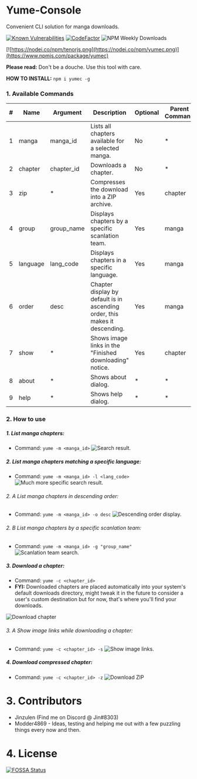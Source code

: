 # Yume-Console
Convenient CLI solution for manga downloads.

[![Known Vulnerabilities](https://snyk.io/test/github/Jinzulen/Yume-Console/badge.svg?targetFile=package.json)](https://snyk.io/test/github/Jinzulen/Yume-Console?targetFile=package.json) [![CodeFactor](https://www.codefactor.io/repository/github/jinzulen/yume-console/badge/master)](https://www.codefactor.io/repository/github/jinzulen/yume-console/overview/development) ![NPM Weekly Downloads](https://img.shields.io/npm/dw/yumec.svg)

[![https://nodei.co/npm/tenorjs.png](https://nodei.co/npm/yumec.png)](https://www.npmjs.com/package/yumec)

**Please read:** Don't be a douche. Use this tool with care.

**HOW TO INSTALL:** `npm i yumec -g`

### 1. Available Commands
| # | Name | Argument | Description | Optional | Parent Command
--- | --- | --- | --- | --- | ---
1 | manga | manga_id | Lists all chapters available for a selected manga. | No | *
2 | chapter |  chapter_id | Downloads a chapter. | No | *
3 | zip | * | Compresses the download into a ZIP archive. | Yes | chapter
4 | group | group_name | Displays chapters by a specific scanlation team. | Yes | manga
5 | language | lang_code | Displays chapters in a specific language. | Yes | manga
6 | order | desc | Chapter display by default is in ascending order, this makes it descending. | Yes | manga
7 | show | * | Shows image links in the "Finished downloading" notice. | Yes | chapter
8 | about | * | Shows about dialog. | * | *
9 | help | * | Shows help dialog. | * | *

### 2. How to use
##### 1. List manga chapters:
- Command: `yume -m <manga_id>`
![Search result.](https://i.imgur.com/OI4PenC.png)

##### 2. List manga chapters matching a specific language:
- Command: `yume -m <manga_id> -l <lang_code>`
![Much more specific search result.](https://i.imgur.com/4hPmiQh.png)

###### 2. A List manga chapters in descending order:
- Command: `yume -m <manga_id> -o desc`
![Descending order display.](https://i.imgur.com/jNJ6Obf.png)

###### 2. B List manga chapters by a specific scanlation team:
- Command: `yume -m <manga_id> -g "group_name"`
![Scanlation team search.](https://i.imgur.com/jtQwqo2.png)

##### 3. Download a chapter:
- Command: `yume -c <chapter_id>`
- **FYI:** Downloaded chapters are placed automatically into your system's default downloads directory, might tweak it in the future to consider a user's custom destination but for now, that's where you'll find your downloads.

![Download chapter](https://i.imgur.com/dcf7j4B.png)

###### 3. A Show image links while downloading a chapter:
- Command: `yume -c <chapter_id> -s`
![Show image links.](https://i.imgur.com/8sfn3pz.png)

##### 4. Download compressed chapter:
- Command: `yume -c <chapter_id> -z`
![Download ZIP](https://i.imgur.com/pqTL224.png)

# 3. Contributors
* Jinzulen (Find me on Discord @ Jin#8303)
* Modder4869 - Ideas, testing and helping me out with a few puzzling things every now and then.

# 4. License
[![FOSSA Status](https://app.fossa.com/api/projects/git%2Bgithub.com%2FJinzulen%2FYume-Console.svg?type=large)](https://app.fossa.com/projects/git%2Bgithub.com%2FJinzulen%2FYume-Console?ref=badge_large)